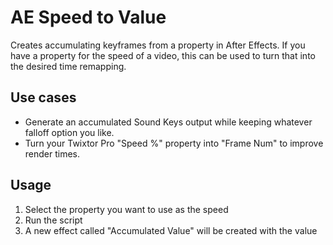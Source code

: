 # AE Speed to Value
Creates accumulating keyframes from a property in After Effects. If you have a property for the speed of a video, this can be used to turn that into the desired time remapping.

## Use cases
- Generate an accumulated Sound Keys output while keeping whatever falloff option you like.
- Turn your Twixtor Pro "Speed %" property into "Frame Num" to improve render times.

## Usage

1. Select the property you want to use as the speed
2. Run the script
3. A new effect called "Accumulated Value" will be created with the value
